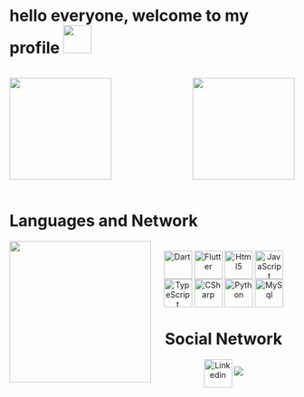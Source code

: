 # hello everyone, welcome to my profile <a> <img height="50em" src="https://media.tenor.com/hhp1VW3Umd0AAAAC/anime-dazai.gif"/> </a>

<div>
  <br>
  <img  height="180em" src="https://github-readme-stats.vercel.app/api?username=DaviTaiyo&show_icons=true&theme=great-gatsby&include_all_commits=true&count_private=true"/>
  <img align="right" height="180em" src="https://github-readme-stats.vercel.app/api/top-langs/?username=DaviTaiyo&layout=compact&langs_count=16&theme=great-gatsby"/>
</div>
<br>
<div align="center">
  <h1 align="left">Languages and Network</h1> 
  <img align="left" height="250" src="https://i.pinimg.com/originals/06/1a/0b/061a0b2c52c8d509840f4c902fc966b3.gif"/>
  <div style="display: include_block"><br>
    <img align="center" height="50" alt="Dart" src="https://cdn.jsdelivr.net/gh/devicons/devicon/icons/dart/dart-original.svg" />
    <img align="center" height="50" alt="Flutter" src="https://cdn.jsdelivr.net/gh/devicons/devicon/icons/flutter/flutter-original.svg" />
    <img align="center" height="50" alt="Html5" src="https://cdn.jsdelivr.net/gh/devicons/devicon/icons/html5/html5-original.svg" />
    <img align="center" height="50" alt="JavaScript" src="https://cdn.jsdelivr.net/gh/devicons/devicon/icons/javascript/javascript-original.svg" />
    <img align="center" height="50" alt="TypeScript" src="https://cdn.jsdelivr.net/gh/devicons/devicon/icons/typescript/typescript-original.svg" />
    <img align="center" height="50" alt="CSharp" src="https://cdn.jsdelivr.net/gh/devicons/devicon/icons/csharp/csharp-original.svg" />
    <img align="center" height="50" alt="Python" src="https://cdn.jsdelivr.net/gh/devicons/devicon/icons/python/python-original.svg" />
    <img align="center" height="50" alt="MySql" src="https://cdn.jsdelivr.net/gh/devicons/devicon/icons/mysql/mysql-original-wordmark.svg" />
  </div>
  <h1> Social Network</h1>
  <img align="center" height="50" alt="Linkedin" href="https://www.linkedin.com/in/davi-paulino-b82134128/" src="linkedin.svg" />
  <img src="https://cdn.jsdelivr.net/gh/devicons/devicon/icons/github/github-original.svg" />
  
</div>
